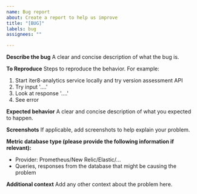 ```yaml
---
name: Bug report
about: Create a report to help us improve
title: "[BUG]"
labels: bug
assignees: ""

---
```


**Describe the bug**
A clear and concise description of what the bug is.

**To Reproduce**
Steps to reproduce the behavior. For example:
1. Start iter8-analytics service locally and try version assessment API
2. Try input '....'
3. Look at response  '....'
4. See error

**Expected behavior**
A clear and concise description of what you expected to happen.

**Screenshots**
If applicable, add screenshots to help explain your problem.

**Metric database type (please provide the following information if relevant):**
 - Provider: Prometheus/New Relic/Elastic/...
 - Queries, responses from the database that might be causing the problem

**Additional context**
Add any other context about the problem here.
